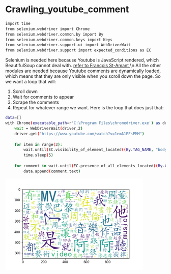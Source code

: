 # Crawling_youtube_comment

```bash
import time
from selenium.webdriver import Chrome
from selenium.webdriver.common.by import By
from selenium.webdriver.common.keys import Keys
from selenium.webdriver.support.ui import WebDriverWait
from selenium.webdriver.support import expected_conditions as EC
```
Selenium is needed here because Youtube is JavaScript rendered, which BeautifulSoup cannot deal with. 
<a href="https://towardsdatascience.com/how-to-scrape-youtube-comments-with-python-61ff197115d4">refer to François St-Amant </a> \n
All the other modules are needed because Youtube comments are dynamically loaded, which means that they are only visible when you scroll down the page. So we want a loop that will:
1. Scroll down
2. Wait for comments to appear
3. Scrape the comments
4. Repeat for whatever range we want.
Here is the loop that does just that:
```bash
data=[]
with Chrome(executable_path=r'C:\Program Files\chromedriver.exe') as driver:
    wait = WebDriverWait(driver,2)
    driver.get("https://www.youtube.com/watch?v=1emA1EFsPMM")

    for item in range(3): 
        wait.until(EC.visibility_of_element_located((By.TAG_NAME, "body"))).send_keys(Keys.END)
        time.sleep(5)

    for comment in wait.until(EC.presence_of_all_elements_located((By.CSS_SELECTOR, "#content"))):
        data.append(comment.text)
```        

![Image text](https://github.com/Phillip014/Crawling_youtube_comment/blob/main/temp.png)
